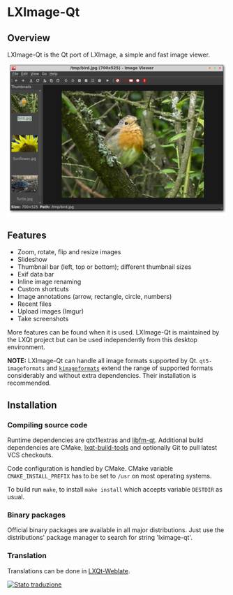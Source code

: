 # LXImage-Qt

## Overview

LXImage-Qt is the Qt port of LXImage, a simple and fast image viewer.

![LXImage-qt](lximage-qt.png)


## Features

* Zoom, rotate, flip and resize images
* Slideshow
* Thumbnail bar (left, top or bottom); different thumbnail sizes
* Exif data bar
* Inline image renaming
* Custom shortcuts
* Image annotations (arrow, rectangle, circle, numbers)
* Recent files
* Upload images (Imgur)
* Take screenshots

More features can be found when it is used. LXImage-Qt is maintained by the LXQt project
but can be used independently from this desktop environment.

**NOTE:** LXImage-Qt can handle all image formats supported by Qt. `qt5-imageformats` and
[`kimageformats`](https://api.kde.org/frameworks/kimageformats/html/index.html) extend
the range of supported formats considerably and without extra dependencies. Their
installation is recommended.

## Installation

### Compiling source code

Runtime dependencies are qtx11extras and [libfm-qt](https://github.com/lxqt/libfm-qt).
Additional build dependencies are CMake, [lxqt-build-tools](https://github.com/lxqt/lxqt-build-tools)
and optionally Git to pull latest VCS checkouts.

Code configuration is handled by CMake. CMake variable `CMAKE_INSTALL_PREFIX`
has to be set to `/usr` on most operating systems.

To build run `make`, to install `make install` which accepts variable `DESTDIR`
as usual.

### Binary packages

Official binary packages are available in all major distributions. Just use the distributions'
package manager to search for string 'lximage-qt'.


### Translation

Translations can be done in [LXQt-Weblate](https://translate.lxqt-project.org/projects/lxqt-desktop/lximage-qt/).

<a href="https://translate.lxqt-project.org/projects/lxqt-desktop/lximage-qt/">
<img src="https://translate.lxqt-project.org/widgets/lxqt-desktop/-/lximage-qt/multi-auto.svg" alt="Stato traduzione" />
</a>
